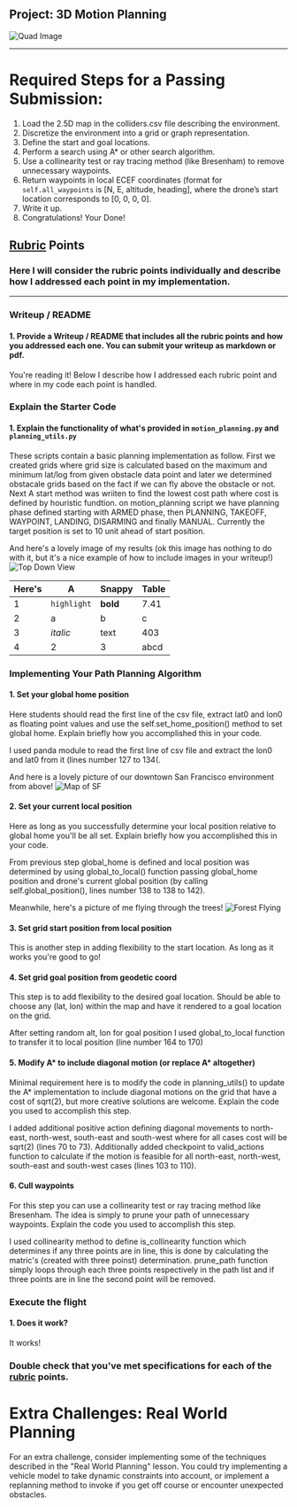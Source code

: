## Project: 3D Motion Planning
![Quad Image](./misc/enroute.png)

---


# Required Steps for a Passing Submission:
1. Load the 2.5D map in the colliders.csv file describing the environment.
2. Discretize the environment into a grid or graph representation.
3. Define the start and goal locations.
4. Perform a search using A* or other search algorithm.
5. Use a collinearity test or ray tracing method (like Bresenham) to remove unnecessary waypoints.
6. Return waypoints in local ECEF coordinates (format for `self.all_waypoints` is [N, E, altitude, heading], where the drone’s start location corresponds to [0, 0, 0, 0].
7. Write it up.
8. Congratulations!  Your Done!

## [Rubric](https://review.udacity.com/#!/rubrics/1534/view) Points
### Here I will consider the rubric points individually and describe how I addressed each point in my implementation.  

---
### Writeup / README

#### 1. Provide a Writeup / README that includes all the rubric points and how you addressed each one.  You can submit your writeup as markdown or pdf.  

You're reading it! Below I describe how I addressed each rubric point and where in my code each point is handled.

### Explain the Starter Code

#### 1. Explain the functionality of what's provided in `motion_planning.py` and `planning_utils.py`
These scripts contain a basic planning implementation as follow. First we created grids where grid size is calculated based on the maximum and minimum lat/log from given obstacle data point and later we determined obstacale grids based on the fact if we can fly above the obstacle or not.
Next A start method was wriiten to find the lowest cost path where cost is defined by houristic fundtion. 
on motion_planning script we have planning phase defined starting with ARMED phase, then PLANNING, TAKEOFF, WAYPOINT, LANDING, DISARMING and finally MANUAL. Currently the target position is set to 10 unit ahead of start position.

And here's a lovely image of my results (ok this image has nothing to do with it, but it's a nice example of how to include images in your writeup!)
![Top Down View](./misc/high_up.png)

Here's | A | Snappy | Table
--- | --- | --- | ---
1 | `highlight` | **bold** | 7.41
2 | a | b | c
3 | *italic* | text | 403
4 | 2 | 3 | abcd

### Implementing Your Path Planning Algorithm

#### 1. Set your global home position
Here students should read the first line of the csv file, extract lat0 and lon0 as floating point values and use the self.set_home_position() method to set global home. Explain briefly how you accomplished this in your code.

I used panda module to read the first line of csv file and extract the lon0 and lat0 from it (lines number 127 to 134(.

And here is a lovely picture of our downtown San Francisco environment from above!
![Map of SF](./misc/map.png)

#### 2. Set your current local position
Here as long as you successfully determine your local position relative to global home you'll be all set. Explain briefly how you accomplished this in your code.

From previous step global_home is defined and local position was determined by using global_to_local() function passing global_home position and drone's current global position (by calling self.global_position(), lines number 138 to 138 to 142).

Meanwhile, here's a picture of me flying through the trees!
![Forest Flying](./misc/in_the_trees.png)

#### 3. Set grid start position from local position
This is another step in adding flexibility to the start location. As long as it works you're good to go!

#### 4. Set grid goal position from geodetic coord
This step is to add flexibility to the desired goal location. Should be able to choose any (lat, lon) within the map and have it rendered to a goal location on the grid.

After setting random alt, lon for goal position I used global_to_local function to transfer it to local position (line number 164 to 170)

#### 5. Modify A* to include diagonal motion (or replace A* altogether)
Minimal requirement here is to modify the code in planning_utils() to update the A* implementation to include diagonal motions on the grid that have a cost of sqrt(2), but more creative solutions are welcome. Explain the code you used to accomplish this step.

I added additional positive action defining diagonal movements to north-east, north-west, south-east and south-west where for all cases cost will be sqrt(2) (lines 70 to 73). Additionally added checkpoint to valid_actions function to calculate if the motion is feasible for all north-east, north-west, south-east and south-west cases (lines 103 to 110).

#### 6. Cull waypoints 
For this step you can use a collinearity test or ray tracing method like Bresenham. The idea is simply to prune your path of unnecessary waypoints. Explain the code you used to accomplish this step.

I used collinearity method to define is_collinearity function which determines if any three points are in line, this is done by calculating the matric's (created with three poinst) determination. prune_path function simply loops through each three points respectively in the path list and if three points are in line the second point will be removed.  

### Execute the flight
#### 1. Does it work?
It works!

### Double check that you've met specifications for each of the [rubric](https://review.udacity.com/#!/rubrics/1534/view) points.
  
# Extra Challenges: Real World Planning

For an extra challenge, consider implementing some of the techniques described in the "Real World Planning" lesson. You could try implementing a vehicle model to take dynamic constraints into account, or implement a replanning method to invoke if you get off course or encounter unexpected obstacles.


